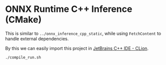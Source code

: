 # ONNX Runtime C++ Inference (CMake)

This is similar to `../onnx_inference_cpp_static`, while using `FetchContent` to handle external dependencies.

By this we can easily import this project in [JetBrains C++ IDE - CLion](https://www.jetbrains.com/clion/).

```bash
./compile_run.sh
```
